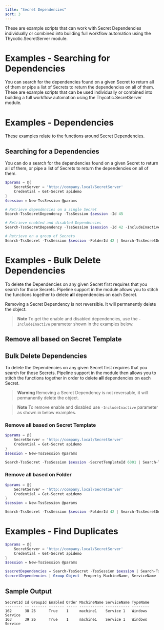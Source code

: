 ```yaml
---
title: "Secret Dependencies"
sort: 3
---
```


These are example scripts that can work with Secret Dependencies individually or combined into building full workflow automation using the Thycotic.SecretServer module.

# Examples - Searching for Dependencies

You can search for the dependencies found on a given Secret to return all of them or pipe a list of Secrets to return the dependencies on all of them. These are example scripts that can be used individually or combined into building a full workflow automation using the Thycotic.SecretServer module.

# Examples - Dependencies

These examples relate to the functions around Secret Dependencies.

## Searching for a Dependencies

You can do a search for the dependencies found on a given Secret to return all of them, or pipe a list of Secrets to return the dependencies on all of them.

```powershell
$params = @{
    SecretServer = 'http://company.local/SecretServer'
    Credential = Get-Secret apidemo
}
$session = New-TssSession @params

# Retrieve dependencies on a single Secret
Search-TssSecretDependency -TssSession $session -Id 45

# Retrieve enabled and disabled Dependencies
Search-TssSecretDependency -TssSession $session -Id 42 -IncludeInactive

# Retrieve on a group of Secrets
Search-TssSecret -TssSession $session -FolderId 42 | Search-TssSecretDependency -TssSession $session
```

# Examples - Bulk Delete Dependencies

To delete the Dependencies on any given Secret first requires that you search for those Secrets. Pipeline support in the module allows you to stitch the functions together to delete **all** dependencies on each Secret.

Removing a Secret Dependency is not reversible. It will permanently delete the object.

> **Note** To get the enable and disabled dependencies, use the `-IncludeInactive` parameter shown in the examples below.

## Remove all based on Secret Template

## Bulk Delete Dependencies

To delete the Dependencies on any given Secret first requires that you search for those Secrets. Pipeline support in the module then allows you to stitch the functions together in order to delete **all** dependencies on each Secret.

> **Warning** Removing a Secret Dependency is not reversable, it will permanently delete the object.

> **Note** To remove enable and disabled use `-IncludeInactive` parameter as shown in below examples.

### Remove all based on Secret Template

```powershell
$params = @{
    SecretServer = 'http://company.local/SecretServer'
    Credential = Get-Secret apidemo
}
$session = New-TssSession @params

Search-TssSecret -TssSession $session -SecretTemplateId 6001 | Search-TssSecretDependency -TssSession $session -IncludeInactive -WarningAction SilentlyContinue | Remove-TssSecretDependency -TssSession $session -Confirm:$false
```

### Remove all based on Folder

```powershell
$params = @{
    SecretServer = 'http://company.local/SecretServer'
    Credential = Get-Secret apidemo
}
$session = New-TssSession @params

Search-TssSecret -TssSession $session -FolderId 42 | Search-TssSecretDependency -TssSession $session -IncludeInactive -WarningAction SilentlyContinue | Remove-TssSecretDependency -TssSession $session -Confirm:$false
```

# Examples - Find Duplicates

```powershell
$params = @{
    SecretServer = 'http://company.local/SecretServer'
    Credential = Get-Secret apidemo
}
$session = New-TssSession @params

$secretDependencies = Search-TssSecret -TssSession $session | Search-TssSecretDependency -TssSession $session -IncludeInactive -WarningAction SilentlyContinue
$secretDependencies | Group-Object -Property MachineName, ServiceName | Where-Object Count -gt 1 | Select-Object -Expand Group
```

## Sample Output

```console
SecretId Id GroupId Enabled Order MachineName ServiceName TypeName
-------- -- ------- ------- ----- ----------- ----------- --------
162      38 25      True    1     machine1    Service 1   Windows Service
163      39 26      True    1     machine1    Service 1   Windows Service
```